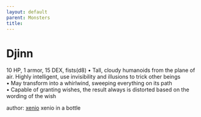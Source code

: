 ```yaml
---
layout: default
parent: Monsters 
title: 
--- 
```

# Djinn
10 HP, 1 armor, 15 DEX, fists(d8)
• Tall, cloudy humanoids from the plane of air. Highly intelligent, use invisibility and illusions to trick other beings  
• May transform into a whirlwind, sweeping everything on its path  
• Capable of granting wishes, the result always is distorted based on the wording of the wish  




author: [xenio](https://xenioinabottle.blogspot.com/2021/02/classic-monsters-for-cairnito-part-1.html) xenio in a bottle


